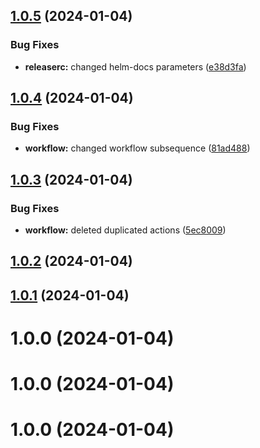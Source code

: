 ## [1.0.5](https://github.com/gr2u/urly-helm/compare/v1.0.4...v1.0.5) (2024-01-04)


### Bug Fixes

* **releaserc:** changed helm-docs parameters ([e38d3fa](https://github.com/gr2u/urly-helm/commit/e38d3fa0fd82bbbd939aca37a4b3182428edda54))

## [1.0.4](https://github.com/gr2u/urly-helm/compare/v1.0.3...v1.0.4) (2024-01-04)


### Bug Fixes

* **workflow:** changed workflow subsequence ([81ad488](https://github.com/gr2u/urly-helm/commit/81ad4880e6ad182333c08441abd8f22cf1fdf945))

## [1.0.3](https://github.com/gr2u/urly-helm/compare/v1.0.2...v1.0.3) (2024-01-04)


### Bug Fixes

* **workflow:** deleted duplicated actions ([5ec8009](https://github.com/gr2u/urly-helm/commit/5ec8009c7da232169246d4ebc6b9f18154ea17f6))

## [1.0.2](https://github.com/gr2u/urly-helm/compare/v1.0.1...v1.0.2) (2024-01-04)

## [1.0.1](https://github.com/gr2u/urly-helm/compare/v1.0.0...v1.0.1) (2024-01-04)

# 1.0.0 (2024-01-04)

# 1.0.0 (2024-01-04)

# 1.0.0 (2024-01-04)
